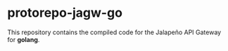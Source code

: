 # protorepo-jagw-go
This repository contains the compiled code for the Jalapeño API Gateway for **golang**.
